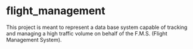 # flight_management
This project is meant to represent a data base system capable of tracking and managing a high traffic volume on behalf of the F.M.S. (Flight Management System).
